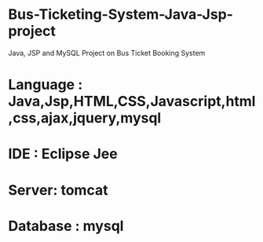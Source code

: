 # Bus-Ticketing-System-Java-Jsp-project
Java, JSP and MySQL Project on Bus Ticket Booking System

# Language : Java,Jsp,HTML,CSS,Javascript,html,css,ajax,jquery,mysql
# IDE : Eclipse Jee
# Server: tomcat
# Database : mysql



